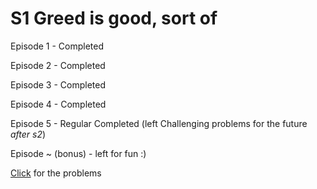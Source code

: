 # S1 Greed is good, sort of 

Episode 1 - Completed

Episode 2 - Completed

Episode 3 - Completed

Episode 4 - Completed

Episode 5 - Regular Completed (left Challenging problems for the future *after s2*)

Episode ~ (bonus) - left for fun :)

[Click](https://github.com/the-hyp0cr1t3/CC/tree/master/Beginner%20Topics/%5BS1%5D%20Greed%20is%20good%2C%20sort%20of) for the problems

